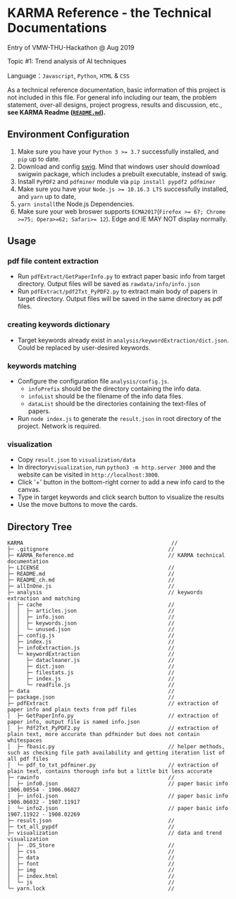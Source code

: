 # KARMA Reference - the Technical Documentations

Entry of VMW-THU-Hackathon @ Aug 2019

Topic #1: Trend analysis of AI techniques

Language：`Javascript`, `Python`, `HTML` & `CSS`

As a technical reference documentation, basic information of this project is not included in this file. For general info including our team, the problem statement, over-all designs, project progress, results and discussion, etc., **see KARMA Readme ([`README.md`](README.md)).**

## Environment Configuration

1. Make sure you have your `Python 3 >= 3.7` successfully installed, and `pip` up to date.
1. Download and config [swig](http://www.swig.org/download.html). Mind that windows user should download swigwin package, which includes a prebuilt executable, instead of swig.
1. Install `PyPDF2` and `pdfminer` module via `pip install pypdf2 pdfminer`
1. Make sure you have your `Node.js >= 10.16.3 LTS` successfully installed, and `yarn` up to date,
1. `yarn install`the Node.js Dependencies.
1. Make sure your web broswer supports `ECMA2017`(`Firefox >= 67; Chrome >=75; Opera>=62; Safari>= 12`). Edge and IE MAY NOT display normally.

## Usage

### pdf file content extraction

- Run `pdfExtract/GetPaperInfo.py` to extract paper basic info from target directory. Output files will be saved as `rawdata/info/info.json`
- Run `pdfExtract/pdf2Txt_PyPDF2.py` to extract main body of papers in target directory. Output files will be saved in the same directory as pdf files.

### creating keywords dictionary

- Target keywords already exist in `analysis/keywordExtraction/dict.json`. Could be replaced by user-desired keywords.

### keywords matching

- Configure the configuration file `analysis/config.js`.
  - `infoPrefix` should be the directory containing the info data.
  - `infoList` should be the filename of the info data files.
  - `dataList` should be the directories containing the text-files of papers.
- Run `node index.js` to generate the `result.json` in root directory of the project. Network is required.

### visualization

- Copy `result.json` to `visualization/data`
- In directory`visualization`, run `python3 -m http.server 3000` and the website can be visited in `http://localhost:3000`.
- Click '+' button in the bottom-right corner to add a new info card to the canvas.
- Type in target keywords and click search button to visualize the results
- Use the move buttons to move the cards.

## Directory Tree

```tree
KARMA                                               //
├─ .gitignore                                      //
├─ KARMA_Reference.md                              // KARMA technical documentation
├─ LICENSE                                         //
├─ README.md                                       //
├─ README_ch.md                                    //
├─ allInOne.js                                     //
├─ analysis                                        // keywords extraction and matching
│  ├─ cache                                        //
│  │  ├─ articles.json                             //
│  │  ├─ info.json                                 //
│  │  ├─ keywords.json                             //
│  │  └─ unused.json                               //
│  ├─ config.js                                    //
│  ├─ index.js                                     //
│  ├─ infoExtraction.js                            //
│  └─ keywordExtraction                            //
│     ├─ datacleaner.js                            //
│     ├─ dict.json                                 //
│     ├─ filestats.js                              //
│     ├─ index.js                                  //
│     └─ readfile.js                               //
├─ data                                            //
├─ package.json                                    //
├─ pdfExtract                                      // extraction of paper info and plain texts from pdf files
│  ├─ GetPaperInfo.py                              // extraction of paper info, output file is named info.json
│  ├─ Pdf2Txt_PyPDF2.py                            // extraction of plain text, more accurate than pdfminder but does not contain whitespaces
│  ├─ fbasic.py                                    // helper methods, such as checking file path availability and getting iteration list of all pdf files
│  └─ pdf_to_txt_pdfminer.py                       // extraction of plain text, contains thorough info but a little bit less accurate
├─ rawinfo                                         //
│  ├─ info0.json                                   // paper basic info 1906.00554 - 1906.06027
│  ├─ info1.json                                   // paper basic info 1906.06032 - 1907.11917
│  └─ info2.json                                   // paper basic info 1907.11922 - 1908.02269
├─ result.json                                     //
├─ txt_all_pypdf                                   //
├─ visualization                                   // data and trend visualization
│  ├─ .DS_Store                                    //
│  ├─ css                                          //
│  ├─ data                                         //
│  ├─ font                                         //
│  ├─ img                                          //
│  ├─ index.html                                   //
│  └─ js                                           //
└─ yarn.lock                                       //

```
